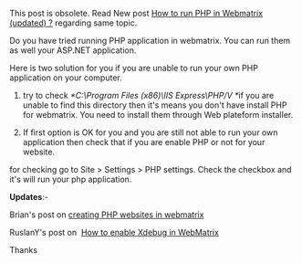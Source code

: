 <p>This post is obsolete. Read New post <a href="http://geekswithblogs.net/anirugu/archive/2012/11/13/how-to-run-php-in-webmatrix-updated.aspx">How to run PHP in Webmatrix (updated) ?</a> regarding same topic.</p>

<p>Do you have tried running PHP application in webmatrix. You can run them as well your ASP.NET application.</p>

<p>Here is two solution for you if you are unable to run your own PHP application on your computer.</p>

<ol>
<li><p>try to check <em>*C:\Program Files (x86)\IIS Express\PHP/V *</em>if you are unable to find this directory then it's means you don't have install PHP for webmatrix. You need to install them through Web plateform installer.</p></li>
<li><p>If first option is OK for you and you are still not able to run your own application then check that if you are enable PHP or not for your website.</p></li>
</ol>

<p>for checking go to Site > Settings > PHP settings. Check the checkbox and it's will run your php application.</p>

<p><strong>Updates</strong>:-</p>

<p>Brian's post on <a href="http://blogs.msdn.com/b/brian_swan/archive/2010/07/12/creating-php-websites-with-webmatrix.aspx">creating PHP websites in webmatrix</a>   </p>

<p>RuslanY's post on  <a href="http://ruslany.net/2011/02/how-to-enable-xdebug-in-webmatrix/">How to enable Xdebug in WebMatrix</a>  </p>

<p>Thanks</p>
